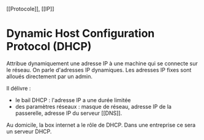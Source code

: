 [[Protocole]], [[IP]]
# Dynamic Host Configuration Protocol (DHCP)
Attribue dynamiquement une adresse IP à une machine qui se connecte sur le réseau. 
On parle d'adresses IP dynamiques. Les adresses IP fixes sont alloués directement par un admin. 

Il délivre :
- le bail DHCP : l'adresse IP a une durée limitée
- des paramètres réseaux : masque de réseau, adresse IP de la passerelle, adresse IP du serveur [[DNS]].

Au domicile, la box internet a le rôle de DHCP. Dans une entreprise ce sera un serveur DHCP. 
